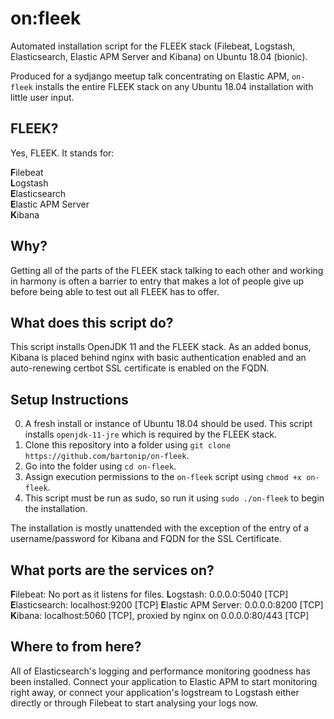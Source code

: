 # on:fleek
Automated installation script for the FLEEK stack (Filebeat, Logstash, Elasticsearch, Elastic APM Server and Kibana) on Ubuntu 18.04 (bionic).

Produced for a sydjango meetup talk concentrating on Elastic APM, `on-fleek` installs the entire FLEEK stack on any Ubuntu 18.04 installation with little user input.

## FLEEK?
Yes, FLEEK. It stands for:

**F**ilebeat<br>
**L**ogstash<br>
**E**lasticsearch<br>
**E**lastic APM Server<br>
**K**ibana

## Why?
Getting all of the parts of the FLEEK stack talking to each other and working in harmony is often a barrier to entry that makes a lot of people give up before being able to test out all FLEEK has to offer. 

## What does this script do?
This script installs OpenJDK 11 and the FLEEK stack. As an added bonus, Kibana is placed behind nginx with basic authentication enabled and an auto-renewing certbot SSL certificate is enabled on the FQDN.

## Setup Instructions
0. A fresh install or instance of Ubuntu 18.04 should be used. This script installs `openjdk-11-jre` which is required by the FLEEK stack.
1. Clone this repository into a folder using `git clone https://github.com/bartonip/on-fleek`. 
2. Go into the folder using `cd on-fleek`.
3. Assign execution permissions to the `on-fleek` script using `chmod +x on-fleek`.
4. This script must be run as sudo, so run it using `sudo ./on-fleek` to begin the installation.

The installation is mostly unattended with the exception of the entry of a username/password for Kibana and FQDN for the SSL Certificate. 

## What ports are the services on?
**F**ilebeat: No port as it listens for files.
**L**ogstash: 0.0.0.0:5040 [TCP]
**E**lasticsearch: localhost:9200 [TCP]
**E**lastic APM Server: 0.0.0.0:8200 [TCP]
**K**ibana: localhost:5060 [TCP], proxied by nginx on 0.0.0.0:80/443 [TCP]

## Where to from here?
All of Elasticsearch's logging and performance monitoring goodness has been installed. Connect your application to Elastic APM to start monitoring right away, or connect your application's logstream to Logstash either directly or through Filebeat to start analysing your logs now.
